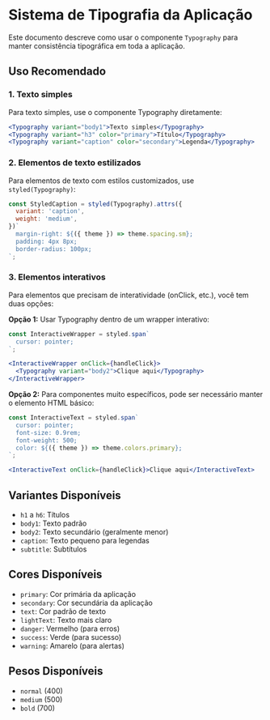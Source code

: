 # Sistema de Tipografia da Aplicação

Este documento descreve como usar o componente `Typography` para manter consistência tipográfica em toda a aplicação.

## Uso Recomendado

### 1. Texto simples
Para texto simples, use o componente Typography diretamente:

```jsx
<Typography variant="body1">Texto simples</Typography>
<Typography variant="h3" color="primary">Título</Typography>
<Typography variant="caption" color="secondary">Legenda</Typography>
```

### 2. Elementos de texto estilizados
Para elementos de texto com estilos customizados, use `styled(Typography)`:

```jsx
const StyledCaption = styled(Typography).attrs({
  variant: 'caption',
  weight: 'medium',
})`
  margin-right: ${({ theme }) => theme.spacing.sm};
  padding: 4px 8px;
  border-radius: 100px;
`;
```

### 3. Elementos interativos
Para elementos que precisam de interatividade (onClick, etc.), você tem duas opções:

**Opção 1:** Usar Typography dentro de um wrapper interativo:
```jsx
const InteractiveWrapper = styled.span`
  cursor: pointer;
`;

<InteractiveWrapper onClick={handleClick}>
  <Typography variant="body2">Clique aqui</Typography>
</InteractiveWrapper>
```

**Opção 2:** Para componentes muito específicos, pode ser necessário manter o elemento HTML básico:
```jsx
const InteractiveText = styled.span`
  cursor: pointer;
  font-size: 0.9rem;
  font-weight: 500;
  color: ${({ theme }) => theme.colors.primary};
`;

<InteractiveText onClick={handleClick}>Clique aqui</InteractiveText>
```

## Variantes Disponíveis

- `h1` a `h6`: Títulos
- `body1`: Texto padrão
- `body2`: Texto secundário (geralmente menor)
- `caption`: Texto pequeno para legendas
- `subtitle`: Subtítulos

## Cores Disponíveis

- `primary`: Cor primária da aplicação
- `secondary`: Cor secundária da aplicação 
- `text`: Cor padrão de texto
- `lightText`: Texto mais claro
- `danger`: Vermelho (para erros)
- `success`: Verde (para sucesso)
- `warning`: Amarelo (para alertas)

## Pesos Disponíveis

- `normal` (400)
- `medium` (500)
- `bold` (700) 
